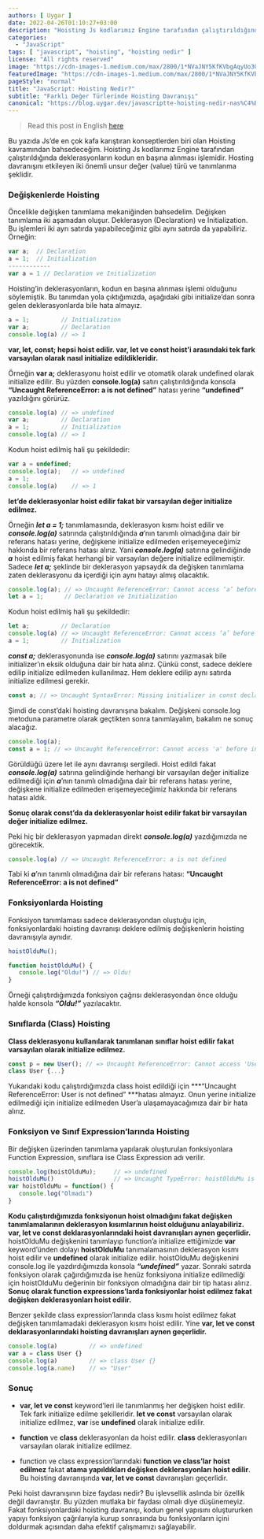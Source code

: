 ```yaml
---
authors: [ Uygar ]
date: 2022-04-26T01:10:27+03:00
description: "Hoisting Js kodlarımız Engine tarafından çalıştırıldığında deklerasyonların kodun en başına alınması işlemidir. Hosting davranışını etkileyen iki önemli unsur değer (value) türü ve tanımlanma şeklidir."
categories:
  - "JavaScript"
tags: [ "javascript", "hoisting", "hoisting nedir" ]
license: "All rights reserved"
image: "https://cdn-images-1.medium.com/max/2800/1*NVaJNY5KfKVbgAqyUo3OhA.png"
featuredImage: "https://cdn-images-1.medium.com/max/2800/1*NVaJNY5KfKVbgAqyUo3OhA.png"
pageStyle: "normal"
title: "JavaScript: Hoisting Nedir?"
subtitle: "Farklı Değer Türlerinde Hoisting Davranışı"
canonical: "https://blog.uygar.dev/javascriptte-hoisting-nedir-nas%C4%B1l-%C3%A7al%C4%B1%C5%9F%C4%B1r-d64a675ef46c?source=friends_link&sk=da6b74456f63e76d68dc3e1609bbae9f"
---
```


> Read this post in
> English [here](/posts/what-is-hoisting-in-js-part-i/)

Bu yazıda Js’de en çok kafa karıştıran konseptlerden biri olan Hoisting kavramından bahsedeceğim. Hoisting Js kodlarımız
Engine tarafından çalıştırıldığında deklerasyonların kodun en başına alınması işlemidir. Hosting davranışını etkileyen
iki önemli unsur değer (value) türü ve tanımlanma şeklidir.

### Değişkenlerde Hoisting

Öncelikle değişken tanımlama mekaniğinden bahsedelim. Değişken tanımlama iki aşamadan oluşur. Deklerasyon (Declaration)
ve Initialization. Bu işlemleri iki ayrı satırda yapabileceğimiz gibi aynı satırda da yapabiliriz. Örneğin:

```js
var a;  // Declaration
a = 1;  // Initialization
------------
var a = 1 // Declaration ve Initialization
```

Hoisting’in deklerasyonların, kodun en başına alınması işlemi olduğunu söylemiştik. Bu tanımdan yola çıktığımızda,
aşağıdaki gibi initialize’dan sonra gelen deklerasyonlarda bile hata almayız.

```js
a = 1;         // Initialization
var a;         // Declaration
console.log(a) // => 1
```

**var, let, const; hepsi hoist edilir. var, let ve const hoist’i arasındaki tek fark varsayılan olarak nasıl initialize
edildikleridir.**

Örneğin **var a;** deklerasyonu hoist edilir ve otomatik olarak undefined olarak initialize edilir. Bu yüzden
**console.log(a)** satırı çalıştırıldığında konsola **“Uncaught ReferenceError: a is not defined”** hatası yerine
**“undefined”** yazıldığını görürüz.

```js
console.log(a) // => undefined
var a;         // Declaration
a = 1;         // Initialization
console.log(a) // => 1
```

Kodun hoist edilmiş hali şu şekildedir:

```js
var a = undefined;
console.log(a);   // => undefined
a = 1;
console.log(a)    // => 1
```

**let’de deklerasyonlar hoist edilir fakat bir varsayılan değer initialize edilmez.**

Örneğin **_let a = 1;_** tanımlamasında, deklerasyon kısmı hoist edilir ve ***console.log(a)*** satırında
çalıştırıldığında ***a***’nın tanımlı olmadığına dair bir referans hatası yerine, değişkene initialize edilmeden
erişemeyeceğimiz hakkında bir referans hatası alırız. Yani **_console.log(a)_** satırına gelindiğinde **_a_** hoist
edilmiş fakat herhangi bir varsayılan değere initialize edilmemiştir. Sadece **_let a;_** şeklinde bir deklerasyon
yapsaydık da değişken tanımlama zaten deklerasyonu da içerdiği için aynı hatayı almış olacaktık.

```js
console.log(a); // => Uncaught ReferenceError: Cannot access ‘a’ before initialization”
let a = 1;      // Declaration ve Initialization
```

Kodun hoist edilmiş hali şu şekildedir:

```js
let a;         // Declaration
console.log(a) // => Uncaught ReferenceError: Cannot access ‘a’ before initialization”
a = 1;         // Initialization
```

**_const a;_** deklerasyonunda ise **_console.log(a)_** satırını yazmasak bile initializer’ın eksik olduğuna dair bir hata
alırız. Çünkü const, sadece deklere edilip initialize edilmeden kullanılmaz. Hem deklere edilip aynı satırda initialize
edilmesi gerekir.

```js
const a; // => Uncaught SyntaxError: Missing initializer in const declaration"
```

Şimdi de const’daki hoisting davranışına bakalım. Değişkeni console.log metoduna parametre olarak geçtikten sonra
tanımlayalım, bakalım ne sonuç alacağız.

```js
console.log(a);
const a = 1; // => Uncaught ReferenceError: Cannot access 'a' before initialization
```

Görüldüğü üzere let ile aynı davranışı sergiledi. Hoist edildi fakat **_console.log(a)_** satırına gelindiğinde herhangi
bir varsayılan değer initialize edilmediği için **_a_**’nın tanımlı olmadığına dair bir referans hatası yerine,
değişkene initialize edilmeden erişemeyeceğimiz hakkında bir referans hatası aldık.

**Sonuç olarak const’da da deklerasyonlar hoist edilir fakat bir varsayılan değer initialize edilmez.**

Peki hiç bir deklerasyon yapmadan direkt **_console.log(a)_** yazdığımızda ne görecektik.

```js
console.log(a) // => Uncaught ReferenceError: a is not defined
```

Tabi ki **_a_**’nın tanımlı olmadığına dair bir referans hatası: **“Uncaught ReferenceError: a is not defined”**

### Fonksiyonlarda Hoisting

Fonksiyon tanımlaması sadece deklerasyondan oluştuğu için, fonksiyonlardaki hoisting davranışı deklere edilmiş
değişkenlerin hoisting davranışıyla aynıdır.
```js
hoistOlduMu();

function hoistOlduMu() {
   console.log("Oldu!") // => Oldu!
}
```

Örneği çalıştırdığımızda fonksiyon çağrısı deklerasyondan önce olduğu halde konsola **_“Oldu!”_** yazılacaktır.

### Sınıflarda (Class) Hoisting

**Class deklerasyonu kullanılarak tanımlanan sınıflar hoist edilir fakat varsayılan olarak initialize edilmez.**
```js
const p = new User(); // => Uncaught ReferenceError: Cannot access 'User' before initialization
class User {...}
```

Yukarıdaki kodu çalıştırdığımızda class hoist edildiği için ***“Uncaught ReferenceError: User is not defined” ***hatası
almayız. Onun yerine initialize edilmediği için initialize edilmeden User’a ulaşamayacağımıza dair bir hata alırız.

### Fonksiyon ve Sınıf Expression’larında Hoisting

Bir değişken üzerinden tanımlama yapılarak oluşturulan fonksiyonlara Function Expression, sınıflara ise Class Expression
adı verilir.
```js
console.log(hoistOlduMu);     // => undefined
hoistOlduMu()                 // => Uncaught TypeError: hoistOlduMu is not a function
var hoistOlduMu = function() {
   console.log("Olmadı")
}
```

**Kodu çalıştırdığımızda fonksiyonun hoist olmadığını fakat değişken tanımlamalarının deklerasyon kısımlarının hoist
olduğunu anlayabiliriz. **var, let ve const** deklarasyonlarındaki hoist davranışları aynen geçerlidir.** hoistOlduMu
değişkenini tanımlayıp function’a initialize ettiğimizde **var** keyword’ünden dolayı **hoistOlduMu**
tanımalamasının deklerasyon kısmı hoist edilir ve **undefined** olarak initialize edilir. hoistOlduMu değişkenini
console.log ile yazdırdığımızda konsola **_“undefined”_** yazar. Sonraki satırda fonksiyon olarak çağırdığımızda ise
henüz fonksiyona initialize edilmediği için hoistOlduMu değerinin bir fonksiyon olmadığına dair bir tip hatası alırız.
**Sonuç olarak function expressions’larda fonksiyonlar hoist edilmez fakat değişken deklerasyonları hoist edilir.**

Benzer şekilde class expression’larında class kısmı hoist edilmez fakat değişken tanımlamadaki deklerasyon kısmı hoist
edilir. Yine **var, let ve const deklarasyonlarındaki hoisting davranışları aynen geçerlidir.**
```js
console.log(a)         // => undefined
var a = class User {}
console.log(a)         // => class User {}
console.log(a.name)    // => "User"
```

### Sonuç

* **var, let **ve** const** keyword’leri ile tanımlanmış her değişken hoist edilir. Tek fark initialize edilme
  şekilleridir. **let ve const** varsayılan olarak initialize edilmez, **var** ise **undefined** olarak initialize
  edilir.

* **function** ve **class** deklerasyonları da hoist edilir. **class** deklerasyonları varsayılan olarak initialize
  edilmez.

* function ve class expression’larındaki **function ve class’lar** **hoist edilmez** fakat **atama yapıldıkları değişken
  deklerasyonları hoist edilir**. Bu hoisting davranışında **var, let **ve** const** davranışları geçerlidir.

Peki hoist davranışının bize faydası nedir? Bu işlevsellik aslında bir özellik değil davranıştır. Bu yüzden mutlaka bir
faydası olmalı diye düşünemeyiz. Fakat fonksiyonlardaki hoisting davranışı, kodun genel yapısını oluştururken yapıyı
fonksiyon çağrılarıyla kurup sonrasında bu fonksiyonların içini doldurmak açısından daha efektif çalışmamızı
sağlayabilir.


